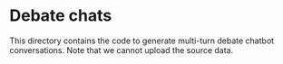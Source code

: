 # Debate chats

This directory contains the code to generate multi-turn debate chatbot conversations.
Note that we cannot upload the source data.
